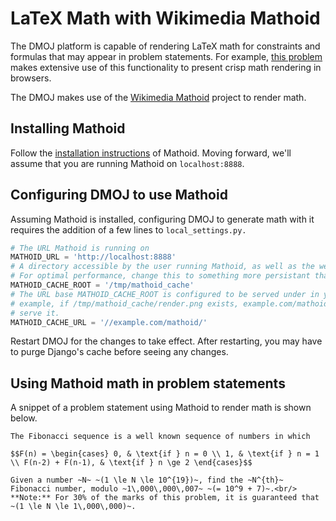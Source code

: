 # LaTeX Math with Wikimedia Mathoid
The DMOJ platform is capable of rendering LaTeX math for constraints and formulas that may appear in problem statements. For example,
[this problem](https://dmoj.ca/problem/fibonacci) makes extensive use of this functionality to present crisp math rendering in browsers.

The DMOJ makes use of the [Wikimedia Mathoid](https://github.com/wikimedia/mathoid) project to render math.

## Installing Mathoid
Follow the [installation instructions](https://github.com/wikimedia/mathoid) of Mathoid. Moving forward, we'll assume that
you are running Mathoid on `localhost:8888`.

## Configuring DMOJ to use Mathoid
Assuming Mathoid  is installed, configuring DMOJ to generate math with it requires the addition of a few lines
to `local_settings.py.`

```python
# The URL Mathoid is running on
MATHOID_URL = 'http://localhost:8888'
# A directory accessible by the user running Mathoid, as well as the web (nginx) user.
# For optimal performance, change this to something more persistant than /tmp
MATHOID_CACHE_ROOT = '/tmp/mathoid_cache'
# The URL base MATHOID_CACHE_ROOT is configured to be served under in your webserver. For
# example, if /tmp/mathoid_cache/render.png exists, example.com/mathoid/render.png should
# serve it.
MATHOID_CACHE_URL = '//example.com/mathoid/'
```

Restart DMOJ for the changes to take effect. After restarting, you may have to purge Django's cache before seeing any changes.

## Using Mathoid math in problem statements
A snippet of a problem statement using Mathoid to render math is shown below.

```
The Fibonacci sequence is a well known sequence of numbers in which

$$F(n) = \begin{cases} 0, & \text{if } n = 0 \\ 1, & \text{if } n = 1 \\ F(n-2) + F(n-1), & \text{if } n \ge 2 \end{cases}$$

Given a number ~N~ ~(1 \le N \le 10^{19})~, find the ~N^{th}~ Fibonacci number, modulo ~1\,000\,000\,007~ ~(= 10^9 + 7)~.<br/>
**Note:** For 30% of the marks of this problem, it is guaranteed that ~(1 \le N \le 1\,000\,000)~.
```
